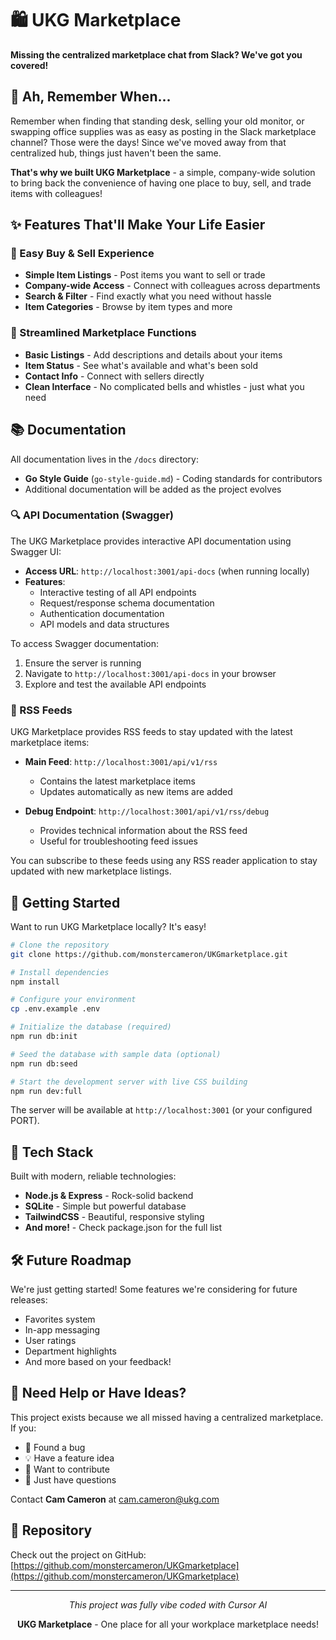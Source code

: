 # 🛍️ UKG Marketplace

**Missing the centralized marketplace chat from Slack? We've got you covered!**

## 👋 Ah, Remember When...

Remember when finding that standing desk, selling your old monitor, or swapping office supplies was as easy as posting in the Slack marketplace channel? Those were the days! Since we've moved away from that centralized hub, things just haven't been the same.

**That's why we built UKG Marketplace** - a simple, company-wide solution to bring back the convenience of having one place to buy, sell, and trade items with colleagues!

## ✨ Features That'll Make Your Life Easier

### 🛒 Easy Buy & Sell Experience
- **Simple Item Listings** - Post items you want to sell or trade
- **Company-wide Access** - Connect with colleagues across departments
- **Search & Filter** - Find exactly what you need without hassle
- **Item Categories** - Browse by item types and more

### 🚀 Streamlined Marketplace Functions
- **Basic Listings** - Add descriptions and details about your items
- **Item Status** - See what's available and what's been sold
- **Contact Info** - Connect with sellers directly
- **Clean Interface** - No complicated bells and whistles - just what you need

## 📚 Documentation

All documentation lives in the `/docs` directory:
- **Go Style Guide** (`go-style-guide.md`) - Coding standards for contributors
- Additional documentation will be added as the project evolves

### 🔍 API Documentation (Swagger)

The UKG Marketplace provides interactive API documentation using Swagger UI:

- **Access URL**: `http://localhost:3001/api-docs` (when running locally)
- **Features**:
  - Interactive testing of all API endpoints
  - Request/response schema documentation
  - Authentication documentation
  - API models and data structures

To access Swagger documentation:
1. Ensure the server is running
2. Navigate to `http://localhost:3001/api-docs` in your browser
3. Explore and test the available API endpoints

### 📰 RSS Feeds

UKG Marketplace provides RSS feeds to stay updated with the latest marketplace items:

- **Main Feed**: `http://localhost:3001/api/v1/rss`
  - Contains the latest marketplace items
  - Updates automatically as new items are added
  
- **Debug Endpoint**: `http://localhost:3001/api/v1/rss/debug`
  - Provides technical information about the RSS feed
  - Useful for troubleshooting feed issues

You can subscribe to these feeds using any RSS reader application to stay updated with new marketplace listings.

## 🚀 Getting Started

Want to run UKG Marketplace locally? It's easy!

```bash
# Clone the repository
git clone https://github.com/monstercameron/UKGmarketplace.git

# Install dependencies
npm install

# Configure your environment
cp .env.example .env

# Initialize the database (required)
npm run db:init

# Seed the database with sample data (optional)
npm run db:seed

# Start the development server with live CSS building
npm run dev:full
```

The server will be available at `http://localhost:3001` (or your configured PORT).

## 🧰 Tech Stack

Built with modern, reliable technologies:
- **Node.js & Express** - Rock-solid backend
- **SQLite** - Simple but powerful database
- **TailwindCSS** - Beautiful, responsive styling
- **And more!** - Check package.json for the full list

## 🛠️ Future Roadmap

We're just getting started! Some features we're considering for future releases:
- Favorites system
- In-app messaging
- User ratings
- Department highlights
- And more based on your feedback!

## 🤝 Need Help or Have Ideas?

This project exists because we all missed having a centralized marketplace. If you:

- 🐛 Found a bug
- 💡 Have a feature idea
- 🙋 Want to contribute
- 🤔 Just have questions

Contact **Cam Cameron** at [cam.cameron@ukg.com](mailto:cam.cameron@ukg.com)

## 📱 Repository

Check out the project on GitHub: [https://github.com/monstercameron/UKGmarketplace](https://github.com/monstercameron/UKGmarketplace)

---

<p align="center">
  <i>This project was fully vibe coded with Cursor AI</i>
</p>

<p align="center">
  <strong>UKG Marketplace</strong> - One place for all your workplace marketplace needs!
</p>
